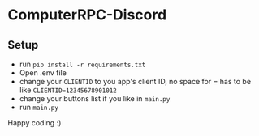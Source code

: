# ComputerRPC-Discord
## Setup
- run `pip install -r requirements.txt`
- Open .env file
- change your `CLIENTID` to you app's client ID, no space for = has to be like `CLIENTID=12345678901012`
- change your buttons list if you like in `main.py`
- run `main.py`

Happy coding :)
